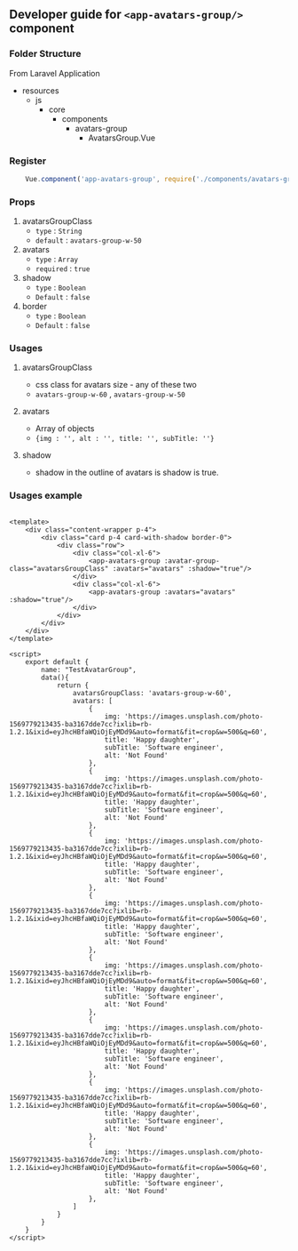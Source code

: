 ## Developer guide for `<app-avatars-group/>` component

### Folder Structure

From Laravel Application

- resources
    - js
        - core
            - components
                - avatars-group
                    - AvatarsGroup.Vue
                    

### Register

```js
    Vue.component('app-avatars-group', require('./components/avatars-group/AvatarsGroup').default);
```


### Props 

1. avatarsGroupClass
    - `type` : `String`
    - `default` : `avatars-group-w-50`
2. avatars
    - `type` : `Array`
    - `required` : `true`
3. shadow
   - `type` : `Boolean`
   - `Default` : `false`
4. border
   - `type` : `Boolean`
   - `Default` : `false`

### Usages

1. avatarsGroupClass
    - css class for avatars size - any of these two
    - `avatars-group-w-60` , `avatars-group-w-50`

2. avatars
    - Array of objects 
    - ``{img : '', alt : '', title: '', subTitle: ''}``
    
3. shadow
    - shadow in the outline of avatars is shadow is true.

  
    
    
### Usages example
```

<template>
    <div class="content-wrapper p-4">
        <div class="card p-4 card-with-shadow border-0">
            <div class="row">
                <div class="col-xl-6">
                    <app-avatars-group :avatar-group-class="avatarsGroupClass" :avatars="avatars" :shadow="true"/>
                </div>
                <div class="col-xl-6">
                    <app-avatars-group :avatars="avatars" :shadow="true"/>
                </div>
            </div>
        </div>
    </div>
</template>

<script>
    export default {
        name: "TestAvatarGroup",
        data(){
            return {
                avatarsGroupClass: 'avatars-group-w-60',
                avatars: [
                    {
                        img: 'https://images.unsplash.com/photo-1569779213435-ba3167dde7cc?ixlib=rb-1.2.1&ixid=eyJhcHBfaWQiOjEyMDd9&auto=format&fit=crop&w=500&q=60',
                        title: 'Happy daughter',
                        subTitle: 'Software engineer',
                        alt: 'Not Found'
                    },
                    {
                        img: 'https://images.unsplash.com/photo-1569779213435-ba3167dde7cc?ixlib=rb-1.2.1&ixid=eyJhcHBfaWQiOjEyMDd9&auto=format&fit=crop&w=500&q=60',
                        title: 'Happy daughter',
                        subTitle: 'Software engineer',
                        alt: 'Not Found'
                    },
                    {
                        img: 'https://images.unsplash.com/photo-1569779213435-ba3167dde7cc?ixlib=rb-1.2.1&ixid=eyJhcHBfaWQiOjEyMDd9&auto=format&fit=crop&w=500&q=60',
                        title: 'Happy daughter',
                        subTitle: 'Software engineer',
                        alt: 'Not Found'
                    },
                    {
                        img: 'https://images.unsplash.com/photo-1569779213435-ba3167dde7cc?ixlib=rb-1.2.1&ixid=eyJhcHBfaWQiOjEyMDd9&auto=format&fit=crop&w=500&q=60',
                        title: 'Happy daughter',
                        subTitle: 'Software engineer',
                        alt: 'Not Found'
                    },
                    {
                        img: 'https://images.unsplash.com/photo-1569779213435-ba3167dde7cc?ixlib=rb-1.2.1&ixid=eyJhcHBfaWQiOjEyMDd9&auto=format&fit=crop&w=500&q=60',
                        title: 'Happy daughter',
                        subTitle: 'Software engineer',
                        alt: 'Not Found'
                    },
                    {
                        img: 'https://images.unsplash.com/photo-1569779213435-ba3167dde7cc?ixlib=rb-1.2.1&ixid=eyJhcHBfaWQiOjEyMDd9&auto=format&fit=crop&w=500&q=60',
                        title: 'Happy daughter',
                        subTitle: 'Software engineer',
                        alt: 'Not Found'
                    },
                    {
                        img: 'https://images.unsplash.com/photo-1569779213435-ba3167dde7cc?ixlib=rb-1.2.1&ixid=eyJhcHBfaWQiOjEyMDd9&auto=format&fit=crop&w=500&q=60',
                        title: 'Happy daughter',
                        subTitle: 'Software engineer',
                        alt: 'Not Found'
                    },
                    {
                        img: 'https://images.unsplash.com/photo-1569779213435-ba3167dde7cc?ixlib=rb-1.2.1&ixid=eyJhcHBfaWQiOjEyMDd9&auto=format&fit=crop&w=500&q=60',
                        title: 'Happy daughter',
                        subTitle: 'Software engineer',
                        alt: 'Not Found'
                    },
                ]
            }
        }
    }
</script>

```
